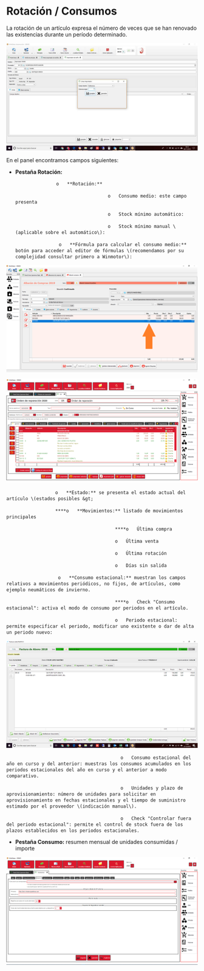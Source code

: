 # Rotación / Consumos

La rotación de un artículo expresa el número de veces que se han renovado las existencias durante un período determinado.

![](../../../../.gitbook/assets/image%20%2875%29.png)

En el panel encontramos campos siguientes:

* **Pestaña Rotación:**

                     o   **Rotación:** 

                                        o   Consumo medio: este campo presenta 

                                        o   Stock mínimo automático:

                                        o   Stock mínimo manual \(aplicable sobre el automático\):

                      o   **Fórmula para calcular el consumo medio:** botón para acceder al editor de fórmulas \(recomendamos por su complejidad consultar primero a Winmotor\):

![](../../../../.gitbook/assets/image%20%2886%29.png)

![Editor de f&#xF3;rmulas integrado](../../../../.gitbook/assets/image%20%28515%29.png)

                      o   **Estado:** se presenta el estado actual del artículo \(estados posibles &gt; 

                      ****o   **Movimientos:** listado de movimientos principales

                                            ****o   Última compra

                                            o   Última venta

                                            o   Última rotación

                                            o   Días sin salida

                       o   **Consumo estacional:** muestran los campos relativos a movimientos periódicos, no fijos, de artículos, como ejemplo neumáticos de invierno.

                                            ****o   Check "Consumo estacional": activa el modo de consumo por periodos en el artículo.

                                            o   Periodo estacional: permite especificar el periodo, modificar uno existente o dar de alta un periodo nuevo:

![Alta de un periodo](../../../../.gitbook/assets/image%20%2815%29.png)

                                              o   Consumo estacional del año en curso y del anterior: muestras los consumos acumulados en los periodos estacionales del año en curso y el anterior a modo comparativo.

                                              o   Unidades y plazo de aprovisionamiento: número de unidades para solicitar en aprovisionamiento en fechas estacionales y el tiempo de suministro estimado por el proveedor \(indicación manual\).

                                              o   Check "Controlar fuera del periodo estacional": permite el control de stock fuera de los plazos establecidos en los periodos estacionales.

* **Pestaña Consumo:** resumen mensual de unidades consumidas / importe

![](../../../../.gitbook/assets/image%20%28540%29.png)

